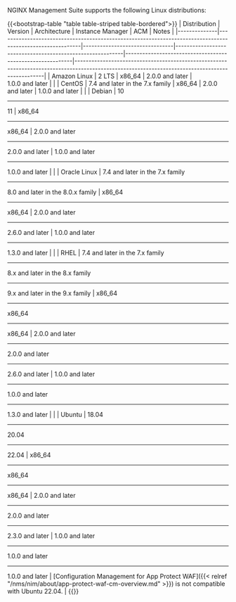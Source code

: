 NGINX Management Suite supports the following Linux distributions:

{{<bootstrap-table "table table-striped table-bordered">}}
| Distribution | Version                                                                                                   | Architecture                   | Instance Manager                                          | ACM                                                       | Notes                                                                                                                                           |
|--------------|-----------------------------------------------------------------------------------------------------------|--------------------------------|-----------------------------------------------------------|-----------------------------------------------------------|-------------------------------------------------------------------------------------------------------------------------------------------------|
| Amazon&nbsp;Linux | 2 LTS                                                                                                     | x86_64                         | 2.0.0&nbsp;and&nbsp;later                                           | 1.0.0&nbsp;and&nbsp;later                                           |                                                                                                                                                 |
| CentOS       | 7.4 and later in the 7.x family                                                                           | x86_64                         | 2.0.0 and later                                           | 1.0.0 and later                                           |                                                                                                                                                 |
| Debian       | 10 <hr> 11                                                                                                | x86_64 <hr> x86_64             | 2.0.0 and later <hr> 2.0.0 and later                      | 1.0.0 and later <hr> 1.0.0 and later                      |                                                                                                                                                 |
| Oracle Linux | 7.4 and later in the 7.x family <hr> 8.0 and later in the 8.0.x family                                    | x86_64 <hr> x86_64             | 2.0.0 and later <hr> 2.6.0 and later                      | 1.0.0 and later <hr> 1.3.0 and later                        |                                                                                                                                                 |
| RHEL         | 7.4 and later in the 7.x family <hr> 8.x and later in the 8.x family <hr> 9.x and later in the 9.x family | x86_64 <hr> x86_64 <hr> x86_64 | 2.0.0 and later <hr> 2.0.0 and later <hr> 2.6.0 and later | 1.0.0 and later <hr> 1.0.0 and later <hr> 1.3.0 and later   |                                                                                                                                                 |
| Ubuntu       | 18.04 <hr> 20.04 <hr> 22.04                                                                               | x86_64 <hr> x86_64 <hr> x86_64 | 2.0.0 and later <hr> 2.0.0 and later <hr> 2.3.0 and later | 1.0.0 and later <hr> 1.0.0 and later <hr> 1.0.0 and later | [Configuration Management for App Protect WAF]({{< relref "/nms/nim/about/app-protect-waf-cm-overview.md" >}}) is not compatible with Ubuntu 22.04. |
{{</bootstrap-table>}}

<!-- Do not remove. Keep this code at the bottom of the include -->
<!-- DOCS-1071 -->